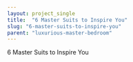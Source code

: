 ```yaml
---
layout: project_single
title:  "6 Master Suits to Inspire You"
slug: "6-master-suits-to-inspire-you"
parent: "luxurious-master-bedroom"
---
```

6 Master Suits to Inspire You